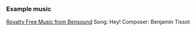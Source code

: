 ### Example music

[Royalty Free Music from Bensound](https://www.bensound.com/royalty-free-music/track/hey-happy-cheerful)
Song: Hey!
Composer: Benjamin Tissot
